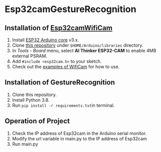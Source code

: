 # Esp32camGestureRecognition

## Installation of [Esp32camWifiCam](https://github.com/yoursunny/esp32cam)

1. Install [ESP32 Arduino core](https://github.com/espressif/arduino-esp32) v3.x.
2. Clone [this repository](https://github.com/yoursunny/esp32cam) under `$HOME/Arduino/libraries` directory.
3. In *Tools* - *Board* menu, select **AI Thinker ESP32-CAM** to enable 4MB external PSRAM.
4. Add `#include <esp32cam.h>` to your sketch.
5. Check out the [examples of WifiCam](https://github.com/yoursunny/esp32cam/tree/main/examples/WifiCam) for how to use.

## Installation of GestureRecognition

1. Clone this repository.
2. Install Python 3.8.
3. Run `pip install -r requirements.txt`in terminal.

## Operation of Project
1. Check the IP address of Esp32cam in the Arduino serial monitor.
2. Modify the url variable in main.py to the IP address of Esp32cam
3. Run main.py





